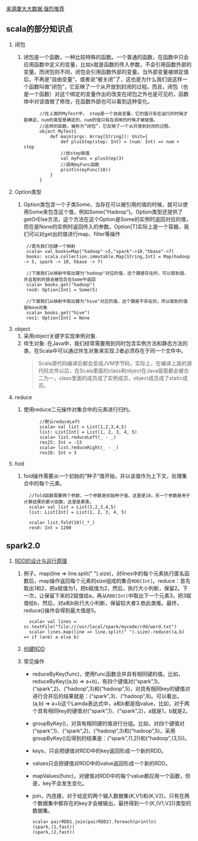 [来源厦大大数据,强烈推荐](http://dblab.xmu.edu.cn/blog/)
## scala的部分知识点
1. 闭包
   1. 闭包是一个函数，一种比较特殊的函数。一个普通的函数，在函数中只会应用函数中定义的变量，比如x就是函数的传入参数，不会引用函数外部的变量。而闭包则不同，闭包会引用函数外部的变量。当外部变量被绑定值后，不再是“自由变量”，或者说“被关闭”了，这也是为什么我们说这样一个函数叫做“闭包”，它反映了一个从开放到封闭的过程。而且，闭包（也是一个函数）对这个绑定的变量作出的改变在闭包之外也是可见的，函数体中对该值做了修改，在函数外部也可以看到这种变化。

                //在上面的MyTest中， step是一个自由变量，它的值只有在运行的时候才能确定，num的类型是确定的，num的值只有在调用的时候才被赋值。
                //这样的函数，被称为“闭包”，它反映了一个从开放到封闭的过程。
                object MyTest{
                    def main(args: Array[String]): Unit={    
                        def plusStep(step: Int) = (num: Int) => num + step
                        //给step赋值
                        val myFunc = plusStep(3)
                        //调用myFunc函数
                        println(myFunc(10))     
                    }
                }
        
2. Option类型
   1. Option类包含一个子类Some，当存在可以被引用的值的时候，就可以使用Some来包含这个值，例如Some(“Hadoop”)。Option类型还提供了getOrElse方法，这个方法在这个Option是Some的实例时返回对应的值，而在是None的实例时返回传入的参数。Option[T]实际上是一个容器，我们可以对get出的值进行map、filter等操作

           //首先我们创建一个映射
           scala> val books=Map("hadoop"->5,"spark"->10,"hbase"->7)
           books: scala.collection.immutable.Map[String,Int] = Map(hadoop -> 5, spark -> 10, hbase -> 7)

           //下面我们从映射中取出键为"hadoop"对应的值，这个键是存在的，可以取到值，并且取到的值会被包含在Some中返回
           scala> books.get("hadoop")
           res0: Option[Int] = Some(5)

           //下面我们从映射中取出键为"hive"对应的值，这个键是不存在的，所以取到的值是None对象
           scala> books.get("hive")
           res1: Option[Int] = None
3. object
   1. 采用object关键字实现单例对象.
   2. 伴生对象: 在Java中，我们经常需要用到同时包含实例方法和静态方法的类，在Scala中可以通过伴生对象来实现.2者必须存在于同一个文件中。
      > Scala源代码编译后都会变成JVM字节码，实际上，在编译上面的源代码文件以后，在Scala里面的class和object在Java层面都会被合二为一，class里面的成员成了实例成员，object成员成了static成员。
4. reduce
   1. 使用reduce二元操作对集合中的元素进行归约。
                
                //默认reduceLeft
                scala> val list = List(1,2,3,4,5)
                list: List[Int] = List(1, 2, 3, 4, 5)
                scala> list.reduceLeft(_ - _)
                res25: Int = -13
                scala> list.reduceRight(_ - _)
                res26: Int = 3
5. fold
   1. fold操作需要从一个初始的“种子”值开始，并以该值作为上下文，处理集合中的每个元素。
   
            //fold函数需要两个参数，一个参数是初始种子值，这里是10，另一个参数是用于计算结果的累计函数，这里是累乘。
            scala> val list = List(1,2,3,4,5)
            list: List[Int] = List(1, 2, 3, 4, 5)

            scala> list.fold(10)(_*_)
            res0: Int = 1200
            
## spark2.0
1. [RDD的设计与运行原理](http://dblab.xmu.edu.cn/blog/985-2/)
   1. 例子。map(line => line.split(" ").size)，对lines中的每个元素执行匿名函数后，map操作返回每个元素的size组成的集合`RDD[Int]`。reduce：首先取出1和2，把a赋值为1，把b赋值为2，然后，执行大小判断，保留2。下一次，让保留下来的2赋值给a，再从`RDD[Int]`中取出下一个元素3，把3赋值给b，然后，对a和b执行大小判断，保留较大者3.依此类推。最终，reduce()操作会得到最大值是5。
   
            scala> val lines = sc.textFile("file:///usr/local/spark/mycode/rdd/word.txt")
            scala> lines.map(line => line.split(" ").size).reduce((a,b) => if (a>b) a else b)
   2. [创建RDD](http://dblab.xmu.edu.cn/blog/990-2/)
   3. 常见操作
      - reduceByKey(func)，使用func函数合并具有相同键的值。比如，reduceByKey((a,b) => a+b)，有四个键值对(“spark”,1)、(“spark”,2)、(“hadoop”,3)和(“hadoop”,5)，对具有相同key的键值对进行合并后的结果就是：(“spark”,3)、(“hadoop”,8)。可以看出，(a,b) => a+b这个Lamda表达式中，a和b都是指value，比如，对于两个具有相同key的键值对(“spark”,1)、(“spark”,2)，a就是1，b就是2。
      - groupByKey()，对具有相同键的值进行分组。比如，对四个键值对(“spark”,1)、(“spark”,2)、(“hadoop”,3)和(“hadoop”,5)，采用groupByKey()后得到的结果是：(“spark”,(1,2))和(“hadoop”,(3,5))。
      - keys，只会把键值对RDD中的key返回形成一个新的RDD。
      - values只会把键值对RDD中的value返回形成一个新的RDD。
      - mapValues(func)，对键值对RDD中的每个value都应用一个函数，但是，key不会发生变化。
      - join，内连接，对于给定的两个输入数据集(K,V1)和(K,V2)，只有在两个数据集中都存在的key才会被输出，最终得到一个(K,(V1,V2))类型的数据集。
      
            scala> pairRDD1.join(pairRDD2).foreach(println)
            (spark,(1,fast))
            (spark,(2,fast))
